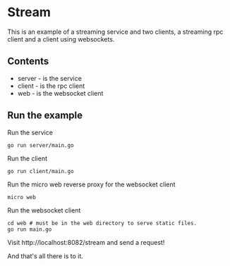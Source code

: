 # Stream

This is an example of a streaming service and two clients, a streaming rpc client and a client using websockets.

## Contents

- server - is the service
- client - is the rpc client
- web - is the websocket client

## Run the example

Run the service

```shell
go run server/main.go
```

Run the client

```shell
go run client/main.go
```

Run the micro web reverse proxy for the websocket client

``` shell
micro web
```

Run the websocket client

```shell
cd web # must be in the web directory to serve static files.
go run main.go
```

Visit http://localhost:8082/stream and send a request!

And that's all there is to it.
